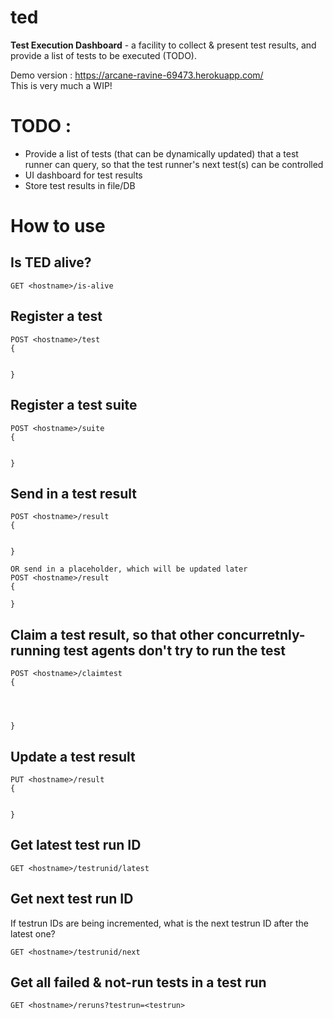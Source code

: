 # ted

**Test Execution Dashboard** - a facility to collect &amp; present test results, and provide a list of tests to be executed (TODO).

Demo version : https://arcane-ravine-69473.herokuapp.com/  
This is very much a WIP!

# TODO :

- Provide a list of tests (that can be dynamically updated) that a test runner can query, so that the test runner's next test(s) can be controlled
- UI dashboard for test results
- Store test results in file/DB

# How to use

## Is TED alive?

`GET <hostname>/is-alive`

## Register a test

```
POST <hostname>/test
{


}
```

## Register a test suite

```
POST <hostname>/suite
{


}
```

## Send in a test result

```
POST <hostname>/result
{


}

OR send in a placeholder, which will be updated later
POST <hostname>/result
{

}
```

## Claim a test result, so that other concurretnly-running test agents don't try to run the test

```
POST <hostname>/claimtest
{




}
```

## Update a test result

```
PUT <hostname>/result
{


}
```

## Get latest test run ID

```
GET <hostname>/testrunid/latest
```

## Get next test run ID

If testrun IDs are being incremented, what is the next testrun ID after the latest one?

```
GET <hostname>/testrunid/next
```

## Get all failed & not-run tests in a test run

```
GET <hostname>/reruns?testrun=<testrun>
```
